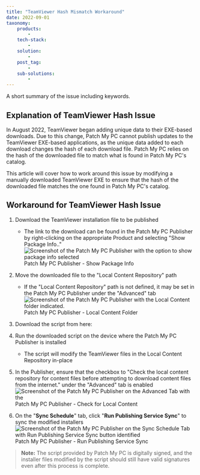```yaml
---
title: "TeamViewer Hash Mismatch Workaround"
date: 2022-09-01
taxonomy:
    products:
        - 
    tech-stack:
        - 
    solution:
        - 
    post_tag:
        - 
    sub-solutions:
        - 
---
```


A short summary of the issue including keywords.

## Explanation of TeamViewer Hash Issue

In August 2022, TeamViewer began adding unique data to their EXE-based downloads. Due to this change, Patch My PC cannot publish updates to the TeamViewer EXE-based applications, as the unique data added to each download changes the hash of each download file. Patch My PC relies on the hash of the downloaded file to match what is found in Patch My PC's catalog.

This article will cover how to work around this issue by modifying a manually downloaded TeamViewer EXE to ensure that the hash of the downloaded file matches the one found in Patch My PC's catalog.

## Workaround for TeamViewer Hash Issue

1. Download the TeamViewer installation file to be published
    - The link to the download can be found in the Patch My PC Publisher by right-clicking on the appropriate Product and selecting "Show Package Info.."
        ![Screenshot of the Patch My PC Publisher with the option to show package info selected](images/RemoteDesktopManagerFree_t5uiehYV0L.png)
        Patch My PC Publisher - Show Package Info

3. Move the downloaded file to the "Local Content Repository" path
    - If the "Local Content Repository" path is not defined, it may be set in the Patch My PC Publisher under the "Advanced" tab
        ![Screenshot of the Patch My PC Publisher with the Local Content folder indicated.](images/RemoteDesktopManagerFree_mDlEYM2DLo.png)
        Patch My PC Publisher - Local Content Folder

5. Download the script from here:

7. Run the downloaded script on the device where the Patch My PC Publisher is installed
    - The script will modify the TeamViewer files in the Local Content Repository in-place

9. In the Publisher, ensure that the checkbox to "Check the local content repository for content files before attempting to download content files from the internet." under the "Advanced" tab is enabled
    ![Screenshot of the Patch My PC Publisher on the Advanced Tab with the ](images/RemoteDesktopManagerFree_voRM5G9tAx.png)
    Patch My PC Publisher - Check for Local Content

11. On the "**Sync Schedule**" tab, click "**Run Publishing Service Sync**" to sync the modified installers
     ![Screenshot of the Patch My PC Publisher on the Sync Schedule Tab with Run Publishing Service Sync button identified](images/RemoteDesktopManagerFree_utyQpai8dZ.png)
     Patch My PC Publisher - Run Publishing Service Sync

> **Note:** The script provided by Patch My PC is digitally signed, and the installer files modified by the script should still have valid signatures even after this process is complete.
